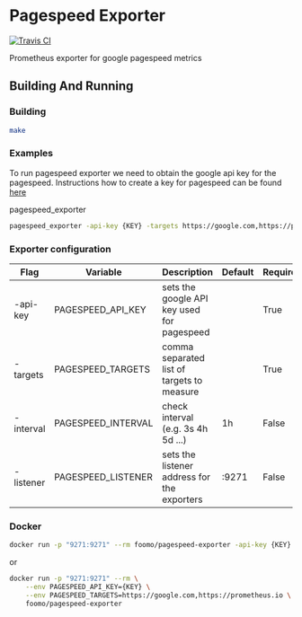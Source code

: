 # Pagespeed Exporter
[![Travis CI](https://travis-ci.org/foomo/pagespeed_exporter.svg?branch=master)](https://travis-ci.org/foomo/pagespeed_exporter)

Prometheus exporter for google pagespeed metrics


## Building And Running

### Building

```sh
make
```

### Examples 

To run pagespeed exporter we need to obtain the google api key for the pagespeed. 
Instructions how to create a key for pagespeed can be found [here](https://developers.google.com/speed/docs/insights/v2/first-app)

pagespeed_exporter <arguments>

```sh
pagespeed_exporter -api-key {KEY} -targets https://google.com,https://prometheus.io -listener :80
```

### Exporter configuration

| Flag      | Variable           | Description                                 | Default | Required |
|-----------|--------------------|---------------------------------------------|---------|----------|
| -api-key  | PAGESPEED_API_KEY  | sets the google API key used for pagespeed  |         | True     |
| -targets  | PAGESPEED_TARGETS  | comma separated list of targets to measure  |         | True     |
| -interval | PAGESPEED_INTERVAL | check interval (e.g. 3s 4h 5d ...)          | 1h      | False    |
| -listener | PAGESPEED_LISTENER | sets the listener address for the exporters | :9271   | False    |


### Docker

```sh
docker run -p "9271:9271" --rm foomo/pagespeed-exporter -api-key {KEY} -targets https://google.com,https://prometheus.io
```
or
```sh
docker run -p "9271:9271" --rm \
    --env PAGESPEED_API_KEY={KEY} \
    --env PAGESPEED_TARGETS=https://google.com,https://prometheus.io \
    foomo/pagespeed-exporter
```
